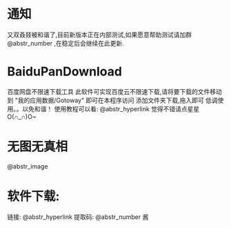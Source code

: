 # 通知

又双叒叕被和谐了,目前新版本正在内部测试,如果愿意帮助测试请加群 @abstr_number ,在稳定后会继续在此更新.

# BaiduPanDownload

百度网盘不限速下载工具 此软件可实现百度云不限速下载,请将要下载的文件移动到 "我的应用数据/Gotoway" 即可在本程序访问 添加文件夹下载,拖入即可 低调使用。。以免和谐！ 使用教程可以看: @abstr_hyperlink 觉得不错请点星星O(∩_∩)O~

# 无图无真相

@abstr_image 

# 软件下载:

链接: @abstr_hyperlink 提取码: @abstr_number 酱
